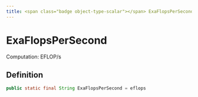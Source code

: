 ```yaml
---
title: <span class="badge object-type-scalar"></span> ExaFlopsPerSecond
---
```

# <span class="badge object-type-scalar"></span> ExaFlopsPerSecond

Computation: EFLOP/s

## Definition

```java
public static final String ExaFlopsPerSecond = eflops
```
